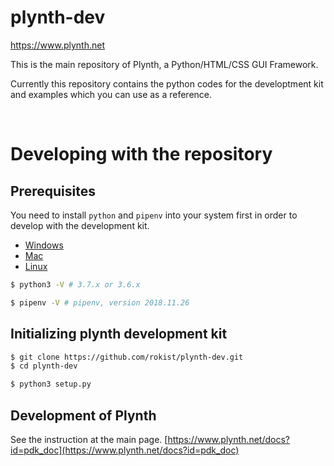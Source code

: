 # plynth-dev

https://www.plynth.net

This is the main repository of Plynth, a Python/HTML/CSS GUI Framework.

Currently this repository contains the python codes for the developtment kit and examples which you can use as a reference.


<br>

# Developing with the repository

## Prerequisites
You need to install `python` and `pipenv` into your system first in order to develop with the development kit.

* [Windows](docs/install_windows.md)
* [Mac](docs/install_mac.md)
* [Linux](docs/install_linux.md)

```sh
$ python3 -V # 3.7.x or 3.6.x
```

```sh
$ pipenv -V # pipenv, version 2018.11.26
```


## Initializing plynth development kit
```sh
$ git clone https://github.com/rokist/plynth-dev.git
$ cd plynth-dev
```

```sh
$ python3 setup.py
```

## Development of Plynth
See the instruction at the main page.
[https://www.plynth.net/docs?id=pdk_doc](https://www.plynth.net/docs?id=pdk_doc)

